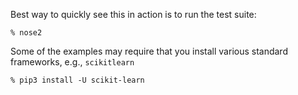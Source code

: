 Best way to quickly see this in action is to run the test suite:

```
% nose2
```

Some of the examples may require that you install various standard frameworks, e.g., `scikitlearn`


```
% pip3 install -U scikit-learn
```
